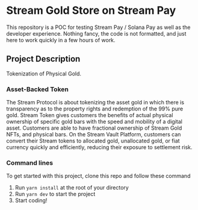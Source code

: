 # Stream Gold Store on Stream Pay


This repository is a POC for testing Stream Pay / Solana Pay as well as the developer experience.
Nothing fancy, the code is not formatted, and just here to work quickly in a few hours of work.

## Project Description

Tokenization of Physical Gold.

### Asset-Backed Token

The Stream Protocol is about tokenizing the asset gold in which there is transparency as to the property rights and redemption of the 99% pure gold. Stream Token gives customers the benefits of actual physical ownership of specific gold bars with the speed and mobility of a digital asset. Customers are able to have fractional ownership of Stream Gold NFTs, and physical bars. On the Stream Vault Platform, customers can convert their Stream tokens to allocated gold, unallocated gold, or fiat currency quickly and efficiently, reducing their exposure to settlement risk.


### Command lines

To get started with this project, clone this repo and follow these command
1. Run `yarn install` at the root of your directory
2. Run `yarn dev` to start the project
3. Start coding!
